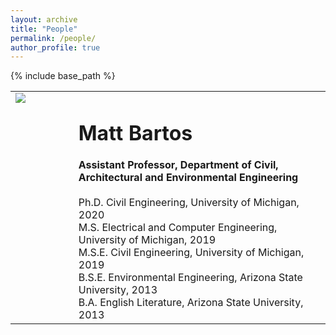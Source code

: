 ```yaml
---
layout: archive
title: "People"
permalink: /people/
author_profile: true
---
```


{% include base_path %}

<table class="fixed" cellspacing="0" cellpadding="0">
    <col width="20%" />
    <col />
    <tr valign="top">
        <td> <img src="https://mattbartos.com/images/profile.jpg"> </td>
        <td><h1>Matt Bartos</h1> <b>Assistant Professor, Department of Civil, Architectural and Environmental Engineering</b> <br> <br> Ph.D. Civil Engineering, University of Michigan, 2020 <br> M.S. Electrical and Computer Engineering, University of Michigan, 2019 <br> M.S.E. Civil Engineering, University of Michigan, 2019 <br> B.S.E. Environmental Engineering, Arizona State University, 2013 <br> B.A. English Literature, Arizona State University, 2013</td>
    </tr>
</table>

